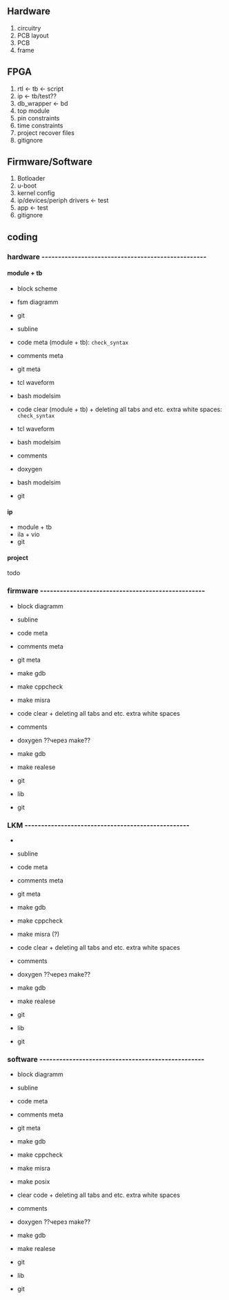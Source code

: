## Hardware
1. circuitry
2. PCB layout
3. PCB
4. frame

## FPGA
1. rtl <- tb <- script
2. ip <- tb/test??
3. db_wrapper <- bd
4. top module
5. pin constraints
6. time constraints
7. project recover files
8. gitignore

## Firmware/Software
1. Botloader
2. u-boot
3. kernel config
4. ip/devices/periph drivers <- test
5. app <- test
6. gitignore

## coding

### hardware --------------------------------------------------
#### module + tb
+ block scheme
+ fsm diagramm
+ git

+ subline
+ code meta (module + tb): `check_syntax`
+ comments meta
+ git meta
+ tcl waveform
+ bash modelsim
+ code clear (module + tb) + deleting all tabs and etc. extra white spaces: `check_syntax`
+ tcl waveform
+ bash modelsim
+ comments
+ doxygen
+ bash modelsim
+ git

#### ip
+ module + tb
+ ila + vio
+ git

#### project
todo



### firmware --------------------------------------------------
+ block diagramm

+ subline
+ code meta
+ comments meta
+ git meta
+ make gdb
+ make cppcheck
+ make misra
+ code clear + deleting all tabs and etc. extra white spaces
+ comments
+ doxygen ??через make?? 
+ make gdb
+ make realese
+ git

+ lib
+ git

### LKM --------------------------------------------------
+ 

+ subline
+ code meta
+ comments meta
+ git meta
+ make gdb
+ make cppcheck
+ make misra (?)
+ code clear + deleting all tabs and etc. extra white spaces
+ comments
+ doxygen ??через make?? 
+ make gdb
+ make realese
+ git

+ lib
+ git

### software --------------------------------------------------
+ block diagramm

+ subline
+ code meta
+ comments meta
+ git meta
+ make gdb
+ make cppcheck
+ make misra
+ make posix
+ clear code + deleting all tabs and etc. extra white spaces
+ comments
+ doxygen ??через make?? 
+ make gdb
+ make realese
+ git

+ lib
+ git

